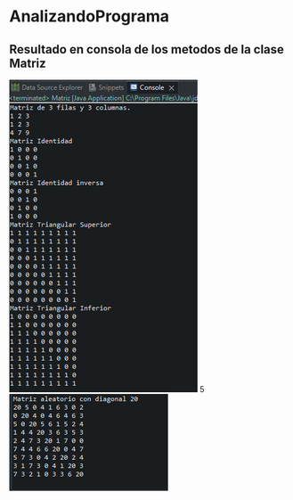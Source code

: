# AnalizandoPrograma
## Resultado en consola de los metodos de la clase Matriz
![](https://github.com/Jose7563/AnalizandoPrograma/blob/main/src/imagenes/Matriz1.PNG)
5
![](https://github.com/Jose7563/AnalizandoPrograma/blob/main/src/imagenes/Matriz2.PNG)

